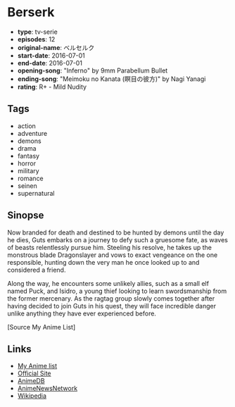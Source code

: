 # Berserk

-   **type**: tv-serie
-   **episodes**: 12
-   **original-name**: ベルセルク
-   **start-date**: 2016-07-01
-   **end-date**: 2016-07-01
-   **opening-song**: "Inferno" by 9mm Parabellum Bullet
-   **ending-song**: "Meimoku no Kanata (瞑目の彼方)" by Nagi Yanagi
-   **rating**: R+ - Mild Nudity

## Tags

-   action
-   adventure
-   demons
-   drama
-   fantasy
-   horror
-   military
-   romance
-   seinen
-   supernatural

## Sinopse

Now branded for death and destined to be hunted by demons until the day he dies, Guts embarks on a journey to defy such a gruesome fate, as waves of beasts relentlessly pursue him. Steeling his resolve, he takes up the monstrous blade Dragonslayer and vows to exact vengeance on the one responsible, hunting down the very man he once looked up to and considered a friend.

Along the way, he encounters some unlikely allies, such as a small elf named Puck, and Isidro, a young thief looking to learn swordsmanship from the former mercenary. As the ragtag group slowly comes together after having decided to join Guts in his quest, they will face incredible danger unlike anything they have ever experienced before.

[Source My Anime List]

## Links

-   [My Anime list](https://myanimelist.net/anime/32379/Berserk)
-   [Official Site](http://www.berserk-anime.com/1/)
-   [AnimeDB](http://anidb.info/perl-bin/animedb.pl?show=anime&aid=11851)
-   [AnimeNewsNetwork](http://www.animenewsnetwork.com/encyclopedia/anime.php?id=18160)
-   [Wikipedia](http://en.wikipedia.org/wiki/Berserk_%282016_TV_series%29)
